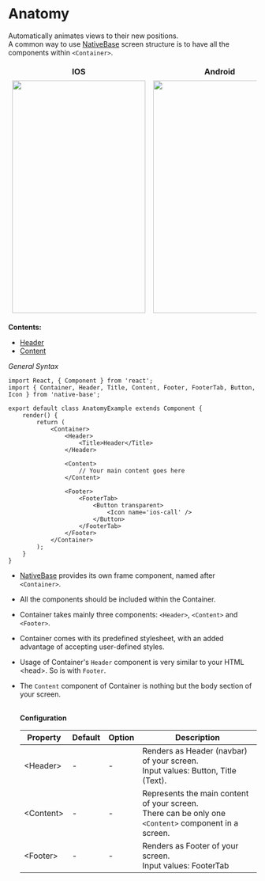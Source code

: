 # Anatomy

Automatically animates views to their new positions.<br />
A common way to use [NativeBase](http://nativebase.io/) screen structure is to have all the components within <code>&lt;Container></code>.

<table>
  <thead>
    <tr style="border-style: hidden">
      <th style="border-style: hidden">IOS</th>
      <th>Android</th>
    </tr>
  </thead>
  <thead>
    <tr style="border-style: hidden">
      <th style="border-style: hidden"><img height="470" width="270" src="https://raw.githubusercontent.com/GeekyAnts/NativeBase-KitchenSink/0.5.13/Screenshots/iOS/anatomy.png" alt="" /></th>
      <th><img height="470" width="270" src="https://raw.githubusercontent.com/GeekyAnts/NativeBase-KitchenSink/0.5.13/Screenshots/android/anatomy.png" alt="" /></th>
    </tr>
  </thead>
</table>

**Contents:**
* [Header](/docs/components/Header.md)
* [Content](/docs/components/Content.md)


*General Syntax*
<pre><code class="language-jsx">import React, { Component } from 'react';
import { Container, Header, Title, Content, Footer, FooterTab, Button, Icon } from 'native-base';
​
export default class AnatomyExample extends Component {
    render() {
        return (
            &lt;Container>
                &lt;Header>
                    &lt;Title>Header&lt;/Title>
                &lt;/Header>

                &lt;Content>
                    // Your main content goes here
                &lt;/Content>

                &lt;Footer>
                    &lt;FooterTab>
                        &lt;Button transparent>
                            &lt;Icon name='ios-call' />
                        &lt;/Button>  
                    &lt;/FooterTab>
                &lt;/Footer>
            &lt;/Container>
        );
    }
}</code></pre>



* [NativeBase](http://nativebase.io/) provides its own frame component, named after <code>&lt;Container></code>.
* All the components should be included within the Container.
* Container takes mainly three components: <code>&lt;Header></code>, <code>&lt;Content></code> and <code>&lt;Footer></code>.
* Container comes with its predefined stylesheet, with an added advantage of accepting user-defined styles.
* Usage of Container's <code>Header</code> component is very similar to your HTML &lt;head>. So is with <code>Footer</code>.
* The <code>Content</code> component of Container is nothing but the body section of your screen.<br /><br />

    **Configuration**
    <table class="table table-bordered">
        <thead>
            <tr>
                <th>Property</th>
                <th>Default</th>
                <th>Option</th>
                <th width="50%">Description</th>
            </tr>
        </thead>
        <tbody>
            <tr>
                <td>&lt;Header></td>
                <td> - </td>
                <td> - </td>
                <td>Renders as Header (navbar) of your screen.<br />
                    Input values: Button, Title (Text).
                </td>
            </tr>
            <tr>
                <td>&lt;Content></td>
                <td> - </td>
                <td> - </td>
                <td>Represents the main content of your screen.<br />
                    There can be only one <code style="background-color: #FFF">&lt;Content></code> component in a screen.
                </td>
            </tr>
            <tr>
                <td>&lt;Footer></td>
                <td> - </td>
                <td> - </td>
                <td>Renders as Footer of your screen.<br />
                    Input values: FooterTab
                    </a>
                </td>
            </tr>
        </tbody>
    </table>
